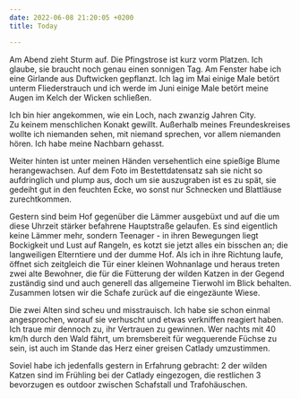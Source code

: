 ```yaml
---
date: 2022-06-08 21:20:05 +0200
title: Today

---
```

Am Abend zieht Sturm auf. Die Pfingstrose ist kurz vorm Platzen. Ich glaube, sie braucht noch genau einen sonnigen Tag. Am Fenster habe ich eine Girlande aus Duftwicken gepflanzt. Ich lag im Mai einige Male betört unterm Fliederstrauch und ich werde im Juni einige Male betört meine Augen im Kelch der Wicken schließen.

Ich bin hier angekommen, wie ein Loch, nach zwanzig Jahren City.  
Zu keinem menschlichen Konakt gewillt. Außerhalb meines Freundeskreises wollte ich niemanden sehen, mit niemand sprechen, vor allem niemanden hören. Ich habe meine Nachbarn gehasst.

Weiter hinten ist unter meinen Händen versehentlich eine spießige Blume herangewachsen. Auf dem Foto im Bestettdatensatz sah sie nicht so aufdringlich und plump aus, doch um sie auszugraben ist es zu spät, sie gedeiht gut in den feuchten Ecke, wo sonst nur Schnecken und Blattläuse zurechtkommen.

Gestern sind beim Hof gegenüber die Lämmer ausgebüxt und auf die um diese Uhrzeit stärker befahrene Hauptstraße gelaufen. Es sind eigentlich keine Lämmer mehr, sondern Teenager - in ihren Bewegungen liegt Bockigkeit und Lust auf Rangeln, es kotzt sie jetzt alles ein bisschen an; die langweiligen Elterntiere und der dumme Hof. Als ich in ihre Richtung laufe, öffnet sich zeitgleich die Tür einer kleinen Wohnanlage und heraus treten zwei alte Bewohner, die für die Fütterung der wilden Katzen in der Gegend zuständig sind und auch generell das allgemeine Tierwohl im Blick behalten. Zusammen lotsen wir die Schafe zurück auf die eingezäunte Wiese.

Die zwei Alten sind scheu und misstrauisch. Ich habe sie schon einmal angesprochen, worauf sie verhuscht und etwas verkniffen reagiert haben. Ich traue mir dennoch zu, ihr Vertrauen zu gewinnen. Wer nachts mit 40 km/h durch den Wald fährt, um bremsbereit für wegquerende Füchse zu sein, ist auch im Stande das Herz einer greisen Catlady umzustimmen.

Soviel habe ich jedenfalls gestern in Erfahrung gebracht: 2 der wilden Katzen sind im Frühling bei der Catlady eingezogen, die restlichen 3 bevorzugen es outdoor zwischen Schafstall und Trafohäuschen.